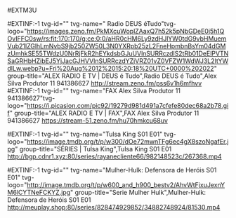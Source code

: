 #EXTM3U 

#EXTINF:-1 tvg-id="" tvg-name=" Radio DEUS éTudo"tvg-logo="https://images.zeno.fm/PkMXcuWoplZAaxQ7h52k5pNbGDeE0j5h1QOvIFFC0sw/rs:fit:170:170/g:ce:0:0/aHR0cHM6Ly9zdHJlYW0tdG9vbHMuemVub21lZGlhLmNvbS9jb250ZW50L3N0YXRpb25zL2FneHpmbnBsYm04dGMzUmhkSE55TWdzU0NrRjFkR2hEYkdsbGJuUVlnSURRczdlS2tRb01DeElPVTNSaGRHbHZibEJ5YjJacGJHVVlnSURRczdYZjVRZ01vZ0VFZW1WdWJ3L2ltYWdlLw.webp?u=Fri%20Aug%2012%2015:20:18%20UTC+0000%202022" group-title="ALEX RADIO E TV |  DEUS é Tudo",Radio DEUS é Tudo",Alex Silva Produtor 11 941386627
http://stream.zeno.fm/pss6v1h6mfhvv
#EXTINF:-1 tvg-id="" tvg-name="FAX Alex Silva Produtor 11 941386627"tvg-logo="https://i.picasion.com/pic92/19279d981d491a7cfefe80dec68a2b78.gif" group-title="ALEX RADIO E TV |  FAX",FAX Alex Silva Produtor 11 941386627
https://stream-51.zeno.fm/hu70hmkcu68uv

#EXTINF:-1 tvg-id="" tvg-name="Tulsa King S01 E01" tvg-logo="https://image.tmdb.org/t/p/w300/dOe72mwnTFg6ec4gX8szoNgafEr.jpg" group-title="SÉRIES | Tulsa King",Tulsa King S01 E01
http://bgp.cdnr1.xyz:80/series/rayanecliente66/982148523c/267368.mp4

#EXTINF:-1 tvg-id="" tvg-name="Mulher-Hulk: Defensora de Heróis S01 E01" tvg-logo="http://image.tmdb.org/t/p/w600_and_h900_bestv2/AhvWtFjxuJexnYM6lCYTNeFCKYZ.jpg" group-title="Serie Mulher Hulk",Mulher-Hulk: Defensora de Heróis S01 E01
http://meuplay.shop:80/series/828474929852/34882748924/81530.mp4
